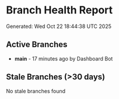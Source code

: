 # Branch Health Report
Generated: Wed Oct 22 18:44:38 UTC 2025

## Active Branches
- **main** - 17 minutes ago by Dashboard Bot

## Stale Branches (>30 days)
No stale branches found
